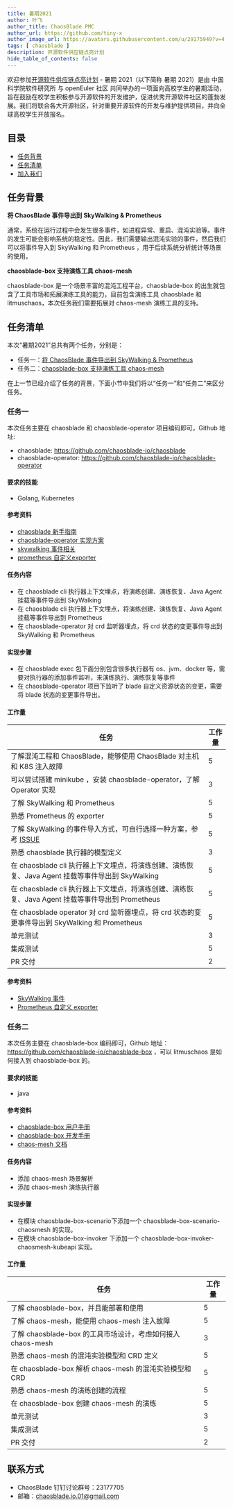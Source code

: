 ```yaml
---
title: 暑期2021
author: 叶飞
author_title: ChaosBlade PMC
author_url: https://github.com/tiny-x
author_image_url: https://avatars.githubusercontent.com/u/29175949?v=4
tags: [ chaosblade ]
description: 开源软件供应链点亮计划
hide_table_of_contents: false
---
```


欢迎参加[开源软件供应链点亮计划](https://summer.iscas.ac.cn/help/) - 暑期 2021（以下简称 暑期 2021）是由 中国科学院软件研究所 与 openEuler 社区 共同举办的一项面向高校学生的暑期活动，旨在鼓励在校学生积极参与开源软件的开发维护，促进优秀开源软件社区的蓬勃发展。我们将联合各大开源社区，针对重要开源软件的开发与维护提供项目，并向全球高校学生开放报名。

## 目录
- [任务背景](#任务背景)
- [任务清单](#任务清单)
- [加入我们](#加入我们)

## 任务背景
**将 ChaosBlade 事件导出到 SkyWalking & Prometheus**

通常，系统在运行过程中会发生很多事件，如进程异常、重启、混沌实验等。事件的发生可能会影响系统的稳定性。因此，我们需要输出混沌实验的事件，然后我们可以将事件导入到 SkyWalking 和 Prometheus ，用于后续系统分析统计等场景的使用。

**chaosblade-box 支持演练工具 chaos-mesh**

chaosblade-box 是一个场景丰富的混沌工程平台，chaosblade-box 的出生就包含了工具市场和拓展演练工具的能力，目前包含演练工具 chaosblade 和 litmuschaos，本次任务我们需要拓展对 chaos-mesh 演练工具的支持。

## 任务清单

本次“暑期2021”总共有两个任务，分别是：
- 任务一：[将 ChaosBlade 事件导出到 SkyWalking & Prometheus](https://github.com/chaosblade-io/chaosblade/issues/499)
- 任务二：[chaosblade-box 支持演练工具 chaos-mesh](https://github.com/chaosblade-io/chaosblade/issues/498)

在上一节已经介绍了任务的背景，下面小节中我们将以“任务一”和“任务二”来区分任务。

### 任务一
本次任务主要在 chaosblade 和 chaosblade-operator 项目编码即可，Github 地址:

- chaosblade: https://github.com/chaosblade-io/chaosblade
- chaosblade-operator: https://github.com/chaosblade-io/chaosblade-operator

#### 要求的技能

- Golang, Kubernetes

#### 参考资料
- [chaosblade 新手指南](https://github.com/chaosblade-io/chaosblade/wiki/%E6%96%B0%E6%89%8B%E6%8C%87%E5%8D%97 )
- [chaosblade-operator 实现方案](https://github.com/chaosblade-io/chaosblade/blob/master/CLOUDNATIVE.md)
- [skywalking 事件相关](https://github.com/chaosblade-io/chaosblade/issues/495)
- [prometheus 自定义exporter](https://prometheus.io/docs/instrumenting/writing_exporters/)

#### 任务内容
- 在 chaosblade cli 执行器上下文埋点，将演练创建、演练恢复、Java Agent 挂载等事件导出到 SkyWalking
- 在 chaosblade cli 执行器上下文埋点，将演练创建、演练恢复、Java Agent 挂载等事件导出到 Prometheus
- 在 chaosblade-operator 对 crd 监听器埋点，将 crd 状态的变更事件导出到 SkyWalking 和 Prometheus

#### 实现步骤
- 在 chaosblade exec 包下面分别包含很多执行器有 os、jvm、docker 等，需要对执行器的添加事件监听，来演练执行、演练恢复等事件
- 在 chaosblade-operator 项目下监听了 blade 自定义资源状态的变更，需要将 blade 状态的变更事件导出。

#### 工作量

|  任务   | 工作量  |
|  ----  | ----  |
| 了解混沌工程和 ChaosBlade，能够使用 ChaosBlade 对主机和 K8S 注入故障 | 5 |
| 可以尝试搭建 minikube ，安装 chaosblade-operator，了解 Operator 实现 | 3 |
| 了解 SkyWalking 和 Prometheus | 5 |
| 熟悉 Prometheus 的 exporter  | 5 |
| 了解 SkyWalking 的事件导入方式，可自行选择一种方案，参考 [ISSUE](https://github.com/chaosblade-io/chaosblade/issues/495)  | 5 |
| 熟悉 chaosblade 执行器的模型定义 | 3 |
| 在 chaosblade cli 执行器上下文埋点，将演练创建、演练恢复、Java Agent 挂载等事件导出到 SkyWalking | 5 |
| 在 chaosblade cli 执行器上下文埋点，将演练创建、演练恢复、Java Agent 挂载等事件导出到 Prometheus | 5 |
| 在 chaosblade operator 对 crd 监听器埋点，将 crd 状态的变更事件导出到 SkyWalking 和 Prometheus  | 5 |
| 单元测试 | 3 |
| 集成测试 | 5 |
| PR 交付 | 2 |

#### 参考资料
- [SkyWalking 事件](https://github.com/chaosblade-io/chaosblade/issues/495)
- [Prometheus 自定义 exporter ](https://prometheus.io/docs/instrumenting/writing_exporters/)

### 任务二
本次任务主要在 chaosblade-box 编码即可，Github 地址：https://github.com/chaosblade-io/chaosblade-box ，可以 litmuschaos 是如何接入到 chaosblade-box 的。

#### 要求的技能

- java

#### 参考资料
- [chaosblade-box 用户手册](https://www.yuque.com/docs/share/bc9ad412-6f96-463b-b72d-6773b5fb5ea3?# )
- [chaosblade-box 开发手册](https://www.yuque.com/docs/share/fa43fd1e-9de0-4f55-900b-08ab4e8cf06a?# )
- [chaos-mesh 文档](https://chaos-mesh.org/docs)

#### 任务内容
- 添加 chaos-mesh 场景解析
- 添加 chaos-mesh 演练执行器

#### 实现步骤
- 在模块 chaosblade-box-scenario下添加一个 chaosblade-box-scenario-chaosmesh 的实现。
- 在模块 chaosblade-box-invoker 下添加一个 chaosblade-box-invoker-chaosmesh-kubeapi 实现。

#### 工作量

|  任务   | 工作量  |
|  ----  | ----  |
| 了解 chaosblade-box，并且能部署和使用 | 5 |
| 了解 chaos-mesh，能使用 chaos-mesh 注入故障 | 5 |
| 了解 chaosblade-box 的工具市场设计，考虑如何接入 chaos-mesh | 3 |
| 熟悉 chaos-mesh 的混沌实验模型和 CRD 定义 | 5 |
| 在 chaosblade-box 解析 chaos-mesh 的混沌实验模型和 CRD  | 5 |
| 熟悉 chaos-mesh 的演练创建的流程 | 5 |
| 在 chaosblade-box 创建 chaos-mesh 的演练  | 5 |
| 单元测试 | 3 |
| 集成测试 | 5 |
| PR 交付 | 2 |

## 联系方式
- ChaosBlade 钉钉讨论群号：23177705
- 邮箱：chaosblade.io.01@gmail.com
